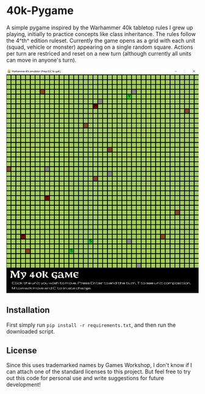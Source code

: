 # 40k-Pygame
A simple pygame inspired by the Warhammer 40k tabletop rules I grew up playing, initially to practice concepts like class inheritance.
The rules follow the 4^th^ edition ruleset.
Currently the game opens as a grid with each unit (squad, vehicle or monster) appearing on a single random square. Actions per turn are restriced and reset on a new turn (although currently all units can move in anyone's turn).

![alt text](https://github.com/Feamaika/40k-Pygame/blob/main/40k_pygame_screenshot.png?raw=true)

## Installation
First simply run `pip install -r requirements.txt`, and then run the downloaded script.

## License
Since this uses trademarked names by Games Workshop, I don't know if I can attach one of the standard licenses to this project. But feel free to try out this code for personal use and write suggestions for future development!
